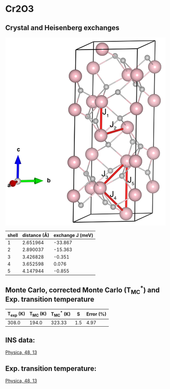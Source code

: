 # Cr2O3

## Crystal and Heisenberg exchanges

![Cr2O3 Structure](Cr2O3.jpg)


| shell    | distance (A&#778;) | exchange J (meV) |
|----------|--------------|------------------|
| 1        | 2.651964     | -33.867          |
| 2        | 2.890037     | -15.363          |
| 3        | 3.426828     | -0.351           |
| 4        | 3.652598     | 0.076            |
| 5        | 4.147944     | -0.855           |


## Monte Carlo, corrected Monte Carlo (T<sub>MC</sub><sup>*</sup>) and Exp. transition temperature

| T<sub>exp</sub> (K) | T<sub>MC</sub> (K) | T<sub>MC</sub><sup>*</sup> (K) | S   | Error (%) |
|----------------------|--------------------|--------------------------------|-----|-----------|
| 308.0                  | 194.0                | 323.33                         | 1.5 | 4.97      |


## INS data:
[Physica, 48, 13](https://www.sciencedirect.com/science/article/abs/pii/0031891470901588)


## Exp. transition temperature:
[Physica, 48, 13](https://www.sciencedirect.com/science/article/abs/pii/0031891470901588)
